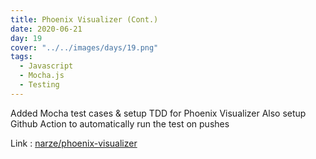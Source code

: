 ```yaml
---
title: Phoenix Visualizer (Cont.)
date: 2020-06-21
day: 19
cover: "../../images/days/19.png"
tags:
  - Javascript
  - Mocha.js
  - Testing
---
```


Added Mocha test cases & setup TDD for Phoenix Visualizer Also setup Github Action to automatically run the test on pushes

Link : [narze/phoenix-visualizer](https://github.com/narze/phoenix-visualizer)
